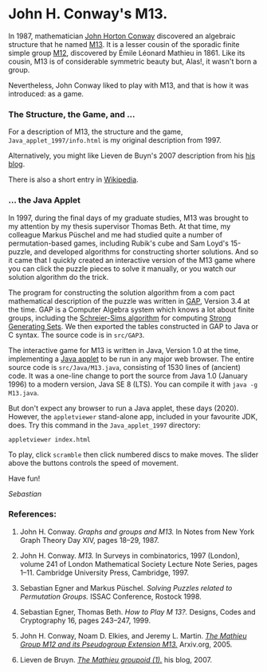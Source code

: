 # John H. Conway's M13.

In 1987, mathematician [John Horton Conway](https://en.wikipedia.org/wiki/John_Horton_Conway) discovered an algebraic structure that he named [M13](https://en.wikipedia.org/wiki/Mathieu_groupoid). It is a lesser cousin of the sporadic finite simple group [M12](https://en.wikipedia.org/wiki/Mathieu_group_M12), discovered by Émile Léonard Mathieu in 1861. Like its cousin, M13 is of considerable symmetric beauty but, Alas!, it wasn't born a group.

Nevertheless, John Conway liked to play with M13, and that is how it was introduced: as a game.

### The Structure, the Game, and ...

For a description of M13, the structure and the game, `Java_applet_1997/info.html` is my original description from 1997.

Alternatively, you might like Lieven de Buyn's 2007 description from his [his blog](http://www.neverendingbooks.org/conways-puzzle-m13).

There is also a short entry in [Wikipedia](https://en.wikipedia.org/wiki/Mathieu_groupoid).

### ... the Java Applet

In 1997, during the final days of my graduate studies, M13 was brought to my attention by my thesis supervisor Thomas Beth. At that time, my colleague Markus Püschel and me had studied quite a number of permutation-based games, including Rubik's cube and Sam Loyd's 15-puzzle, and developed algorithms for constructing shorter solutions. And so it came that I quickly created an interactive version of the M13 game where you can click the puzzle pieces to solve it manually, or you watch our solution algorithm do the trick.

The program for constructing the solution algorithm from a com pact mathematical description of the puzzle was written in [GAP](https://en.wikipedia.org/wiki/GAP_\(computer_algebra_system\)), Version 3.4 at the time. GAP is a Computer Algebra system which knows a lot about finite groups, including the [Schreier-Sims algorithm](https://en.wikipedia.org/wiki/Schreier–Sims_algorithm) for computing [Strong Generating Sets](https://en.wikipedia.org/wiki/Strong_generating_set). We then exported the tables constructed in GAP to Java or C syntax. The source code is in `src/GAP3`.

The interactive game for M13 is written in Java, Version 1.0 at the time, implementing a [Java applet](https://en.wikipedia.org/wiki/Java_applet) to be run in any major web browser. The entire source code is `src/Java/M13.java`, consisting of 1530 lines of (ancient) code. It was a one-line change to port the source from Java 1.0 (January 1996) to a modern version, Java SE 8 (LTS). You can compile it with `java -g M13.java`.

But don't expect any browser to run a Java applet, these days (2020). However, the `appletviewer` stand-alone app, included in your favourite JDK, does. Try this command in the `Java_applet_1997` directory:

```
appletviewer index.html
```

To play, click `scramble` then click numbered discs to make moves. The slider above the buttons controls the speed of movement.

Have fun!

_Sebastian_

### References:

1. John H. Conway. _Graphs and groups and M13._ In Notes from New York Graph Theory Day XIV, pages 18–29, 1987.

2. John H. Conway. _M13._ In Surveys in combinatorics, 1997 (London), volume 241 of London Mathematical Society Lecture Note Series, pages 1–11. Cambridge University Press, Cambridge, 1997.

3. Sebastian Egner and Markus Püschel. _Solving Puzzles related to Permutation Groups._ ISSAC Conference, Rostock 1998.

4. Sebastian Egner, Thomas Beth. _How to Play M 13?._ Designs, Codes and Cryptography 16, pages 243–247, 1999. 

5. John H. Conway, Noam D. Elkies, and Jeremy L. Martin. [_The Mathieu Group M12 and its Pseudogroup Extension M13._](https://arxiv.org/pdf/math/0508630.pdf) Arxiv.org, 2005. 

6. Lieven de Bruyn. [_The Mathieu groupoid (1)._](http://www.neverendingbooks.org/the-mathieu-groupoid-1) his blog, 2007.
